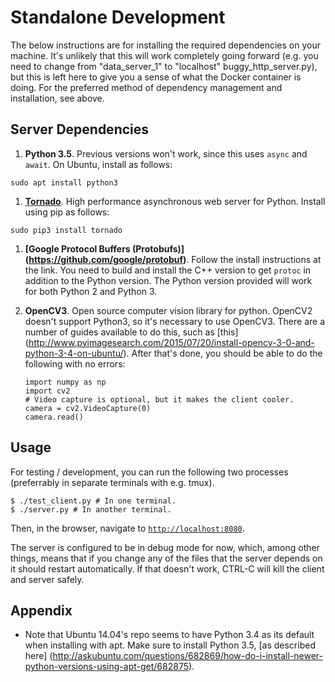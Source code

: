 Standalone Development
======

The below instructions are for installing the required dependencies on your
machine. It's unlikely that this will work completely going forward (e.g. you
need to change from "data_server_1" to "localhost" buggy_http_server.py), but
this is left here to give you a sense of what the Docker container is doing. For
the preferred method of dependency management and installation, see above.

Server Dependencies
------
1. **Python 3.5**. Previous versions won't work, since this uses `async` and
   `await`. On Ubuntu, install as follows:
  
  ```
  sudo apt install python3
  ```
1. **[Tornado](http://www.tornadoweb.org/en/stable/)**. High performance
   asynchronous web server for Python. Install using pip as follows:

  ```
  sudo pip3 install tornado
  ```
1. **[Google Protocol Buffers (Protobufs)]
   (https://github.com/google/protobuf)**.
   Follow the install instructions at the link. You need to build and install 
   the C++ version to get `protoc` in addition to the Python version. The Python
   version provided will work for both Python 2 and Python 3.
1. **OpenCV3**. Open source computer vision library for python. OpenCV2 doesn't
   support Python3, so it's necessary to use OpenCV3. There are a number of
   guides available to do this, such as [this]
   (http://www.pyimagesearch.com/2015/07/20/install-opencv-3-0-and-python-3-4-on-ubuntu/).
   After that's done, you should be able to do the following with no errors:

   ```
   import numpy as np
   import cv2
   # Video capture is optional, but it makes the client cooler.
   camera = cv2.VideoCapture(0)
   camera.read()
   ```

Usage
------

For testing / development, you can run the following two processes (preferrably
in separate terminals with e.g. tmux).

```
$ ./test_client.py # In one terminal.
$ ./server.py # In another terminal.
```

Then, in the browser, navigate to
[`http://localhost:8080`](http://localhost:8080).

The server is configured to be in debug mode for now, which, among other things,
means that if you change any of the files that the server depends on it should
restart automatically. If that doesn't work, CTRL-C will kill the client and
server safely.

Appendix
------
* Note that Ubuntu 14.04's repo seems to have Python 3.4 as its default when
  installing with apt. Make sure to install Python 3.5, [as described here]
  (http://askubuntu.com/questions/682869/how-do-i-install-newer-python-versions-using-apt-get/682875).

